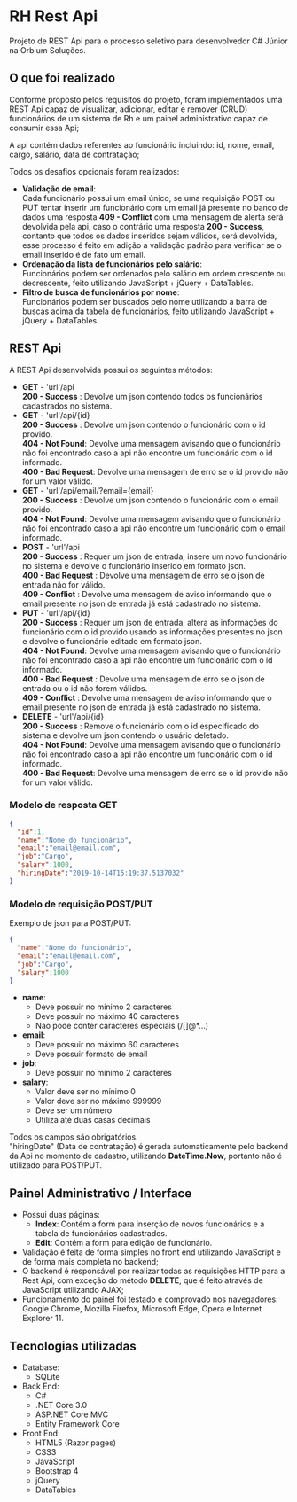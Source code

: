 # RH Rest Api
Projeto de REST Api para o processo seletivo para desenvolvedor C# Júnior na Orbium Soluções.

## O que foi realizado
Conforme proposto pelos requisitos do projeto, foram implementados uma REST Api capaz de visualizar, adicionar, editar e remover (CRUD) funcionários de um sistema de Rh e um painel administrativo capaz de consumir essa Api;  
  
A api contém dados referentes ao funcionário incluindo: id, nome, email, cargo, salário, data de contratação;  
  
Todos os desafios opcionais foram realizados:
  * **Validação de email**:  
    Cada funcionário possui um email único, se uma requisição POST ou PUT tentar inserir um funcionário com um email já presente no banco de dados uma resposta **409 - Conflict** com uma mensagem de alerta será devolvida pela api, caso o contrário uma resposta **200 - Success**, contanto que todos os dados inseridos sejam válidos, será devolvida, esse processo é feito em adição a validação padrão para verificar se o email inserido é de fato um email.
  * **Ordenação da lista de funcionários pelo salário**:  
    Funcionários podem ser ordenados pelo salário em ordem crescente ou decrescente, feito utilizando JavaScript + jQuery + DataTables.
  * **Filtro de busca de funcionários por nome**:  
    Funcionários podem ser buscados pelo nome utilizando a barra de buscas acima da tabela de funcionários, feito utilizando JavaScript + jQuery + DataTables.
    
## REST Api
A REST Api desenvolvida possui os seguintes métodos:  
* **GET** - 'url'/api  
**200 - Success** : Devolve um json contendo todos os funcionários cadastrados no sistema.
* **GET** - 'url'/api/{id}  
**200 - Success** : Devolve um json contendo o funcionário com o id provido.  
**404 - Not Found**: Devolve uma mensagem avisando que o funcionário não foi encontrado caso a api não encontre um funcionário com o id informado.  
**400 - Bad Request**: Devolve uma mensagem de erro se o id provido não for um valor válido.  
* **GET** - 'url'/api/email/?email={email}  
**200 - Success** : Devolve um json contendo o funcionário com o email provido.  
**404 - Not Found**: Devolve uma mensagem avisando que o funcionário não foi encontrado caso a api não encontre um funcionário com o email informado.  
* **POST** - 'url'/api  
**200 - Success** : Requer um json de entrada, insere um novo funcionário no sistema e devolve o funcionário inserido em formato json.  
**400 - Bad Request** : Devolve uma mensagem de erro se o json de entrada não for válido.  
**409 - Conflict** : Devolve uma mensagem de aviso informando que o email presente no json de entrada já está cadastrado no sistema.  
* **PUT** - 'url'/api/{id}  
**200 - Success** : Requer um json de entrada, altera as informações do funcionário com o id provido usando as informações presentes no json e devolve o funcionário editado em formato json.  
**404 - Not Found**: Devolve uma mensagem avisando que o funcionário não foi encontrado caso a api não encontre um funcionário com o id informado.  
**400 - Bad Request** : Devolve uma mensagem de erro se o json de entrada ou o id não forem válidos.  
**409 - Conflict** : Devolve uma mensagem de aviso informando que o email presente no json de entrada já está cadastrado no sistema.  
* **DELETE** - 'url'/api/{id}  
**200 - Success** : Remove o funcionário com o id especificado do sistema e devolve um json contendo o usuário deletado.  
**404 - Not Found**: Devolve uma mensagem avisando que o funcionário não foi encontrado caso a api não encontre um funcionário com o id informado.  
**400 - Bad Request**: Devolve uma mensagem de erro se o id provido não for um valor válido.  

### Modelo de resposta GET

```json
{
  "id":1,
  "name":"Nome do funcionário",
  "email":"email@email.com",
  "job":"Cargo",
  "salary":1000,
  "hiringDate":"2019-10-14T15:19:37.5137032"
}
```

### Modelo de requisição POST/PUT

Exemplo de json para POST/PUT:
```json
{
  "name":"Nome do funcionário",
  "email":"email@email.com",
  "job":"Cargo",
  "salary":1000
}
```
* **name**:
  * Deve possuir no mínimo 2 caracteres
  * Deve possuir no máximo 40 caracteres
  * Não pode conter caracteres especiais (/[]@*...)
* **email**:
  * Deve possuir no máximo 60 caracteres
  * Deve possuir formato de email
* **job**:
  * Deve possuir no mínimo 2 caracteres
* **salary**:  
  * Valor deve ser no mínimo 0
  * Valor deve ser no máximo 999999
  * Deve ser um número
  * Utiliza até duas casas decimais  

Todos os campos são obrigatórios.  
"hiringDate" (Data de contratação) é gerada automaticamente pelo backend da Api no momento de cadastro, utilizando **DateTime.Now**, portanto não é utilizado para POST/PUT.

## Painel Administrativo / Interface
* Possui duas páginas:
  * **Index**: Contém a form para inserção de novos funcionários e a tabela de funcionários cadastrados.
  * **Edit**: Contém a form para edição de funcionário.
* Validação é feita de forma simples no front end utilizando JavaScript e de forma mais completa no backend;
* O backend é responsável por realizar todas as requisições HTTP para a Rest Api, com exceção do método **DELETE**, que é feito através de JavaScript utilizando AJAX;
* Funcionamento do painel foi testado e comprovado nos navegadores: Google Chrome, Mozilla Firefox, Microsoft Edge, Opera e Internet Explorer 11.  

## Tecnologias utilizadas

* Database:
  * SQLite
* Back End:
  * C#
  * .NET Core 3.0
  * ASP.NET Core MVC
  * Entity Framework Core
* Front End:
  * HTML5 (Razor pages)
  * CSS3
  * JavaScript
  * Bootstrap 4
  * jQuery
  * DataTables

